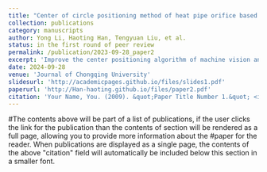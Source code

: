 ```yaml
---
title: "Center of circle positioning method of heat pipe orifice based on random hough transform"
collection: publications
category: manuscripts
author: Yong Li, Haoting Han, Tengyuan Liu, et al.
status: in the first round of peer review
permalink: /publication/2023-09-28_paper2
excerpt: 'Improve the center positioning algorithm of machine vision and apply it to the circular positioning of thin-walled tubular parts.'
date: 2024-09-28
venue: 'Journal of Chongqing University'
slidesurl: 'http://academicpages.github.io/files/slides1.pdf'
paperurl: 'http://Han-haoting.github.io/files/paper2.pdf'
citation: 'Your Name, You. (2009). &quot;Paper Title Number 1.&quot; <i>Journal 1</i>. 1(1).'
---
```


#The contents above will be part of a list of publications, if the user clicks the link for the publication than the contents of section will be rendered as a full page, allowing you to provide more information about the #paper for the reader. When publications are displayed as a single page, the contents of the above "citation" field will automatically be included below this section in a smaller font.
